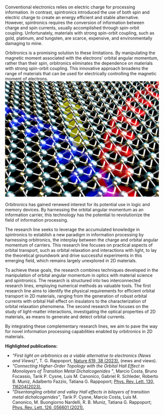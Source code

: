 
Conventional electronics relies on electric charge for processing information. In contrast, spintronics introduced the use of both spin and electric charge to create an energy efficient and stable alternative. However, spintronics requires the conversion of information between charge and spin currents, usually accomplished through spin-orbit coupling. Unfortunately, materials with strong spin-orbit coupling, such as gold, platinum, and tungsten, are scarce, expensive, and environmentally damaging to mine.

Orbitronics is a promising solution to these limitations. By manipulating the magnetic moment associated with the electrons' orbital angular momentum, rather than their spin, orbitronics eliminates the dependence on materials with strong spin-orbit coupling. This innovative approach broadens the range of materials that can be used for electrically controlling the magnetic moment of electrons.
![orbital_hall](ohe.png)

Orbitronics has gained renewed interest for its potential use in logic and memory devices. By harnessing the orbital angular momentum as an information carrier, this technology has the potential to revolutionize the field of information processing. 

The research line seeks to leverage the accumulated knowledge in spintronics to establish a new paradigm in information processing by harnessing orbitronics, the interplay between the charge and orbital angular momentum of carriers. This research line focuses on practical aspects of orbital transport, such as orbital relaxation and interactions with light, to lay the theoretical groundwork and drive successful experiments in this emerging field, which remains largely unexplored in 2D materials.

To achieve these goals, the research combines techniques developed in the manipulation of orbital angular momentum in optics with material science and spintronics. The research is structured into two interconnected research lines, employing numerical methods as valuable tools. The first research line aims to identify the physical requirements for efficient orbital transport in 2D materials, ranging from the generation of robust orbital currents with orbital Hall effect on insulators to the characterization of orbital relaxation phenomena. The second research line focuses on the study of light-matter interactions, investigating the optical properties of 2D materials, as means to generate and detect orbital currents. 

By integrating these complementary research lines, we aim to pave the way for novel information processing capabilities enabled by orbitronics in 2D materials. 

**Highlighted publications:**


* *“First light on orbitronics as a viable alternative to electronics (News and Views)"*, T. G. Rappoport, [Nature 619, 38 (2023).](https://doi.org/10.1038/d41586-023-02072-z) (news and views).
* *"Connecting Higher-Order Topology with the Orbital Hall Effect in Monolayers of Transition Metal Dichalcogenides
"*, Marcio Costa, Bruno Focassio, Tarik P. Cysne, Luis M. Canonico, Gabriel R. Schleder, Roberto B. Muniz, Adalberto Fazzio, Tatiana G. Rappoport; [Phys. Rev. Lett. 130, 116204(2023).
](https://doi.org/10.1103/PhysRevLett.130.116204)
* *"Disentangling orbital and valley Hall effects in bilayers of transition metal dichalcogenides"*,   Tarik P. Cysne, Marcio Costa, Luis M. Canonico, M. Buongiorno Nardelli, R. B. Muniz, Tatiana G. Rappoport; [Phys. Rev. Lett. 126, 056601 (2021).](https://doi.org/10.1103/PhysRevLett.126.056601)



